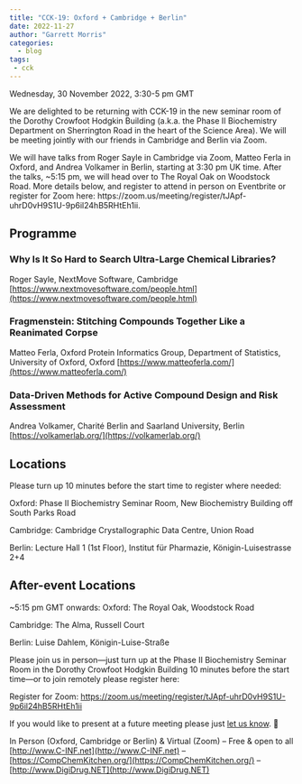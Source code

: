 ```yaml
---
title: "CCK-19: Oxford + Cambridge + Berlin"
date: 2022-11-27
author: "Garrett Morris"
categories:
  - blog
tags:
 - cck
---
```


Wednesday, 30 November 2022, 3:30-5 pm GMT


We are delighted to be returning with CCK-19 in the new seminar room of the Dorothy Crowfoot Hodgkin Building (a.k.a. the Phase II Biochemistry Department on Sherrington Road in the heart of the Science Area). We will be meeting jointly with our friends in Cambridge and Berlin via Zoom. 
<!--more--> We will have talks from Roger Sayle in Cambridge via Zoom, Matteo Ferla in Oxford, and Andrea Volkamer in Berlin, starting at 3:30 pm UK time. After the talks, ~5:15 pm, we will head over to The Royal Oak on Woodstock Road. More details below, and register to attend in person on Eventbrite or register for Zoom here: https://zoom.us/meeting/register/tJApf-uhrD0vH9S1U-9p6il24hB5RHtEh1ii.

## Programme

### Why Is It So Hard to Search Ultra-Large Chemical Libraries?
Roger Sayle, NextMove Software, Cambridge
[https://www.nextmovesoftware.com/people.html](https://www.nextmovesoftware.com/people.html)


### Fragmenstein: Stitching Compounds Together Like a Reanimated Corpse
Matteo Ferla, Oxford Protein Informatics Group, Department of Statistics, University of Oxford, Oxford
[https://www.matteoferla.com/](https://www.matteoferla.com/)


### Data-Driven Methods for Active Compound Design and Risk Assessment
Andrea Volkamer, Charité Berlin and Saarland University, Berlin
[https://volkamerlab.org/](https://volkamerlab.org/)


## Locations
Please turn up 10 minutes before the start time to register where needed:

Oxford: Phase II Biochemistry Seminar Room, New Biochemistry Building off South Parks Road

Cambridge: Cambridge Crystallographic Data Centre, Union Road

Berlin: Lecture Hall 1 (1st Floor), Institut für Pharmazie, Königin-Luisestrasse 2+4

## After-event Locations
~5:15 pm GMT onwards:
Oxford: The Royal Oak, Woodstock Road

Cambridge: The Alma, Russell Court

Berlin: Luise Dahlem, Königin-Luise-Straße

Please join us in person—just turn up at the Phase II Biochemistry Seminar Room in the Dorothy Crowfoot Hodgkin Building 10 minutes before the start time—or to join remotely please register here:

Register for Zoom: https://zoom.us/meeting/register/tJApf-uhrD0vH9S1U-9p6il24hB5RHtEh1ii

If you would like to present at a future meeting please just [let us know](mailto:garrett.morris@stats.ox.ac.uk). 🙂

In Person (Oxford, Cambridge or Berlin) & Virtual (Zoom) – Free & open to all
[http://www.C-INF.net](http://www.C-INF.net) – [https://CompChemKitchen.org/](https://CompChemKitchen.org/) – [http://www.DigiDrug.NET](http://www.DigiDrug.NET)